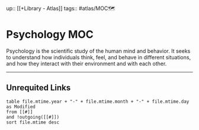 up:: [[+Library - Atlas]]
tags:: #atlas/MOC🗺 

# Psychology MOC

Psychology is the scientific study of the human mind and behavior. It seeks to understand how individuals think, feel, and behave in different situations, and how they interact with their environment and with each other.







---
## Unrequited Links
```dataview
table file.mtime.year + "-" + file.mtime.month + "-" + file.mtime.day as Modified
from [[#]]
and !outgoing([[#]])
sort file.mtime desc
```
